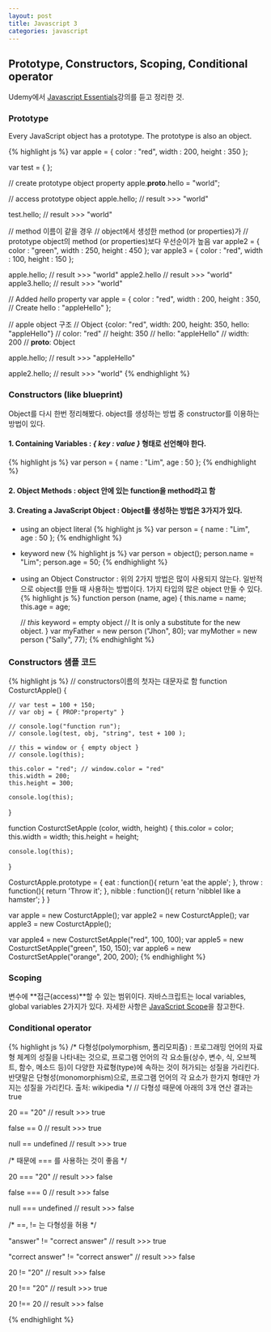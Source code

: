 ```yaml
---
layout: post
title: Javascript 3
categories: javascript
---
```

## Prototype, Constructors, Scoping, Conditional operator
Udemy에서 <a href="https://www.udemy.com/javascript-essentials/" target="_blank">Javascript Essentials</a>강의를 듣고 정리한 것.


### Prototype
Every JavaScript object has a prototype. The prototype is also an object.

{% highlight js %}
var apple = { 
	color : "red", 
	width : 200, 
	height : 350
};

var test = {
};

// create prototype object property
apple.__proto__.hello = "world";

// access prototype object
apple.hello;
// result >>> "world"

test.hello;
// result >>> "world"


// method 이름이 같을 경우
// object에서 생성한 method (or properties)가 
// prototype object의 method (or properties)보다 우선순이가 높음
var apple2 = { 
	color : "green", 
	width : 250,
	height : 450
};
var apple3 = { 
	color : "red", 
	width : 100, 
	height : 150
};

apple.hello;
// result >>> "world"
apple2.hello
// result >>> "world"
apple3.hello;
// result >>> "world"

// Added _hello_ property 
var apple = { 
	color : "red", 
	width : 200, 
	height : 350, 
	// Create
	hello : "appleHello"
};

// apple object 구조
// Object {color: "red", width: 200, height: 350, hello: "appleHello"}
// 	color: "red"
// 	height: 350
// 	hello: "appleHello"
// 	width: 200
// 	__proto__: Object


apple.hello;
// result >>> "appleHello"

apple2.hello;
// result >>> "world"
{% endhighlight %}


### Constructors (like blueprint)
Object를 다시 한번 정리해봤다. object를 생성하는 방법 중 constructor를 이용하는 방법이 있다. 

#### 1. Containing **Variables** : *{ key : value }* 형태로 선언해야 한다.
{% highlight js %}
var person = { 
	name : "Lim", 
	age : 50 
};
{% endhighlight %}

#### 2. Object **Methods** : object 안에 있는 function을 method라고 함

#### 3. **Creating** a JavaScript Object : Object를 생성하는 방법은 3가지가 있다.
- using an object literal
{% highlight js %}
var person = {
	name : "Lim", 
	age : 50
};
{% endhighlight %}

- keyword new
{% highlight js %}
var person = object();
person.name = "Lim";
person.age = 50;
{% endhighlight %}

- using an Object Constructor : 위의 2가지 방법은 많이 사용되지 않는다. 일반적으로 object를 만들 때 사용하는 방법이다. 1가지 타입의 많은 object 만들 수 있다.
{% highlight js %}
function person (name, age) {
	this.name = name;
	this.age = age;

	// _this_ keyword = empty object
	// It is only a substitute for the new object.
}
var myFather = new person ("Jhon", 80);
var myMother = new person ("Sally", 77);
{% endhighlight %}

### Constructors 샘플 코드
{% highlight js %}
// constructors이름의 첫자는 대문자로 함
function CosturctApple() {

	// var test = 100 + 150;
	// var obj = { PROP:"property" }

	// console.log("function run");
	// console.log(test, obj, "string", test + 100 );	

	// this = window or { empty object }
	// console.log(this);

	this.color = "red";	// window.color = "red"
	this.width = 200;
	this.height = 300;

	console.log(this);
}

function CosturctSetApple (color, width, height) {
	this.color = color;
	this.width = width;
	this.height = height;

	console.log(this);
}

CosturctApple.prototype = {
	eat : function(){ return 'eat the apple'; },
	throw : function(){ return 'Throw it'; },
	nibble : function(){ return 'nibblel like a hamster'; }
}

var apple = new CosturctApple();
var apple2 = new CosturctApple();
var apple3 = new CosturctApple();

var apple4 = new CosturctSetApple("red", 100, 100);
var apple5 = new CosturctSetApple("green", 150, 150);
var apple6 = new CosturctSetApple("orange", 200, 200);
{% endhighlight %}

### Scoping
변수에 **접근(access)**할 수 있는 범위이다. 자바스크립트는 local variables, global variables 2가지가 있다. 자세한 사항은 <a href="http://www.w3schools.com/js/js_scope.asp" target="_blank">JavaScript Scope</a>을 참고한다.

### Conditional operator
{% highlight js %}
/* 다형성(polymorphism, 폴리모피즘) : 프로그래밍 언어의 자료형 체계의 성질을 나타내는 것으로, 프로그램 언어의 각 요소들(상수, 변수, 식, 오브젝트, 함수, 메소드 등)이 다양한 자료형(type)에 속하는 것이 허가되는 성질을 가리킨다. 반댓말은 단형성(monomorphism)으로, 프로그램 언어의 각 요소가 한가지 형태만 가지는 성질을 가리킨다.
출처: wikipedia */
// 다형성 때문에 아래의 3개 연산 결과는 true

20 == "20"
// result >>> true

false == 0
// result >>> true

null == undefined
// result >>> true


/* 때문에 === 를 사용하는 것이 좋음 */

20 === "20"
// result >>> false

false === 0
// result >>> false

null === undefined
// result >>> false


/* ==, != 는 다형성을 허용 */

"answer" != "correct answer"
// result >>> true

"correct answer" != "correct answer"
// result >>> false

20 != "20"
// result >>> false

20 !== "20"
// result >>> true

20 !== 20
// result >>> false

{% endhighlight %}